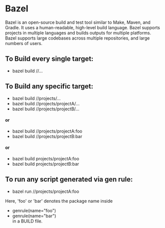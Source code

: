 # Bazel

Bazel is an open-source build and test tool similar to Make, Maven, and Gradle. It uses a human-readable, high-level build language. Bazel supports projects in multiple languages and builds outputs for multiple platforms. Bazel supports large codebases across multiple repositories, and large numbers of users.

## To Build every single target: 
  - bazel build //...

## To Build any specific target: 
  - bazel build //projects/...  
  - bazel build //projects/projectA/...  
  - bazel build //projects/projectB/...  
  #### or  
  - bazel build //projects/projectA:foo  
  - bazel build //projects/projectB:bar  
  #### or  
  - bazel build projects/projectA:foo  
  - bazel build projects/projectB:bar  

## To run any script generated via gen rule: 
  - bazel run //projects/projectA:foo  

  Here, 'foo' or 'bar' denotes the package name inside  
   - genrule(name="foo")  
   - genrule(name="bar")  
  in a BUILD file.  